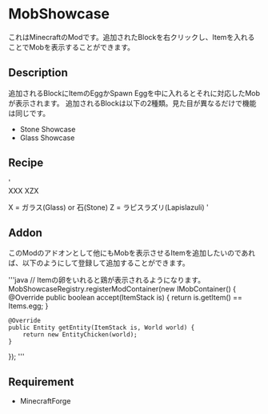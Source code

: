 MobShowcase
===========

これはMinecraftのModです。追加されたBlockを右クリックし、Itemを入れることでMobを表示することができます。

## Description

追加されるBlockにItemのEggかSpawn Eggを中に入れるとそれに対応したMobが表示されます。
追加されるBlockは以下の2種類。見た目が異なるだけで機能は同じです。

- Stone Showcase
- Glass Showcase

## Recipe

'    
XXX
XZX

X = ガラス(Glass) or 石(Stone)
Z = ラピスラズリ(Lapislazuli)
'

## Addon

このModのアドオンとして他にもMobを表示させるItemを追加したいのであれば、以下のようにして登録して追加することができます。

'''java
// Itemの卵をいれると鶏が表示されるようになります。
MobShowcaseRegistry.registerModContainer(new IMobContainer() {
	@Override
	public boolean accept(ItemStack is) {
		return is.getItem() == Items.egg;
	}
	
	@Override
	public Entity getEntity(ItemStack is, World world) {
		return new EntityChicken(world);
	}
});
'''

## Requirement

- MinecraftForge
